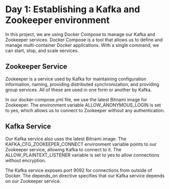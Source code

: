 # Day 1: Establishing a Kafka and Zookeeper environment

In this project, we are using Docker Compose to manage our Kafka and Zookeeper services. Docker Compose is a tool that allows us to define and manage multi-container Docker applications. With a single command, we can start, stop, and scale services.

## Zookeeper Service

Zookeeper is a service used by Kafka for maintaining configuration information, naming, providing distributed synchronization, and providing group services. All of these are used in one form or another by Kafka.

In our docker-compose.yml file, we use the latest Bitnami image for Zookeeper. The environment variable ALLOW_ANONYMOUS_LOGIN is set to yes, which allows us to connect to Zookeeper without any authentication.

## Kafka Service

Our Kafka service also uses the latest Bitnami image. The KAFKA_CFG_ZOOKEEPER_CONNECT environment variable points to our Zookeeper service, allowing Kafka to connect to it. The ALLOW_PLAINTEXT_LISTENER variable is set to yes to allow connections without encryption.

The Kafka service exposes port 9092 for connections from outside of Docker. The depends_on directive specifies that our Kafka service depends on our Zookeeper service.
